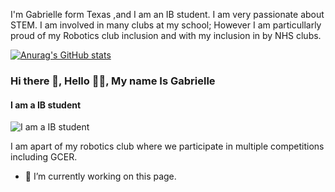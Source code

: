 I'm Gabrielle form Texas ,and I am an IB student. I am very passionate about STEM. I am involved in many clubs at my school; However I am particullarly proud of my Robotics club inclusion and with my inclusion in by NHS clubs.

[![Anurag's GitHub stats](https://github-readme-stats.vercel.app/api?username=barnegab002)](https://github.com/anuraghazra/github-readme-stats)
### Hi there 👋, Hello 👋🏿, My name Is Gabrielle
#### I am a IB student
![I am a IB student](https://media.istockphoto.com/id/1402546586/vector/cosmic-illustration-beautiful-colorful-space-background-watercolor-cosmos.jpg?s=612x612&w=0&k=20&c=LI8SXLqNzMOSJv2QmghgUIjA70667PZXZajV8bYV1VU=)

I am apart of my robotics club where we participate in multiple competitions including GCER.

- 🔭 I’m currently working on this page. 
